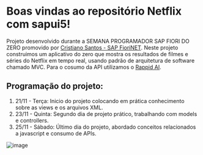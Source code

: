 # Boas vindas ao repositório Netflix com sapui5!

Projeto desenvolvido durante a SEMANA PROGRAMADOR SAP FIORI DO ZERO promovido por [Cristiano Santos - SAP FioriNET](https://www.youtube.com/@FioriNET). Neste projeto construimos um aplicativo do zero que mostra os resultados de filmes e séries do Netflix em tempo real, usando padrão de arquitetura de software chamado MVC. Para o cosumo da API utilizamos o [Rappid AI](https://rapidapi.com/hub).

## Programação do projeto:
1. 21/11 - Terça: Inicio do projeto colocando em prática conhecimento sobre as views e os arquivos XML.
2. 23/11 - Quinta: Segundo dia de projeto prático, trabalhando com models e controllers.
3. 25/11 - Sábado: Último dia do projeto, abordado conceitos relacionados a javascript e consumo de APIs.

![image](https://github.com/Lenakirara/Netflix_sapui5/assets/45247383/cc0528d3-49aa-43a3-b9ff-e7b95bce6f6f)
